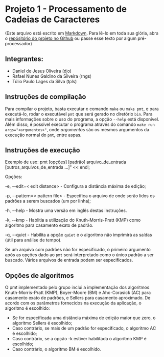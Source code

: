 # Projeto 1 - Processamento de Cadeias de Caracteres

(Este arquivo está escrito em [Markdown](https://daringfireball.net/projects/markdown/syntax#link). Para lê-lo em toda sua glória, abra o [repósitório do projeto no Github](https://github.com/tuliolages/pmt) ou passe esse texto por algum pré-processador)

## Integrantes:
- Daniel de Jesus Oliveira (djo)
- Rafael Nunes Galdino da Silveira (rngs)
- Túlio Paulo Lages da Silva (tpls)

## Instruções de compilação
Para compilar o projeto, basta executar o comando `make` ou `make pmt`, e para executá-lo, rodar o executável `pmt` que será gerado no diretório `bin`. Para mais informações sobre o uso do programa, a opção `--help` está disponível. Além disso, é possível executar o programa através do comando `make run args="<argumentos>"`, onde *argumentos* são os mesmos argumentos da execução normal do `pmt`, entre aspas.

## Instruções de execução
Exemplo de uso: pmt [opções] [padrão] arquivo_de_entrada [outros_arquivos_de_entrada ...]" << endl;

Opções:


-e, --edit=< edit distance> - Configura a distância máxima de edição;

-p, --pattern=< pattern file> - Especifica o arquivo de onde serão lidos os padrões a serem buscados (um por linha);

-h, --help - Mostra uma versão em inglês destas instruções.

-k, --kmp - Hablitia a utilização do Knuth-Morris-Pratt (KMP) como algoritmo para casamento exato de padrão.

-q, --quiet - Habilita a opção `quiet` e o algoritmo não imprimirá as saídas (útil para análise de tempo).

Se um arquivo com padrões não for especificado, o primeiro argumento após as opções dado ao `pmt` será interpretado como o único padrão a ser buscado. Vários arquivos de entrada podem ser especificados.

## Opções de algoritmos

O pmt implementado pelo grupo inclui a implementação dos algoritmos Knuth-Morris-Pratt (KMP),  Boyer-Moore (BM) e Aho-Corasick (AC) para casamento exato de padrões, e Sellers para casamento aproximado. De acordo com os parâmetros fornecidos na execução da aplicação, o algoritmo é escolhido:

- Se for especificada uma distância máxima de edição maior que zero, o algoritmo Sellers é escolhido;
- Caso contrário, se mais de um padrão for especificado, o algoritmo AC é escolhido;
- Caso contrário, se a opção -k estiver habilitada o algoritmo KMP é escolhido;
- Caso contrário, o algoritmo BM é escolhido.
